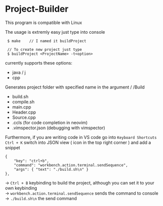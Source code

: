 # Project-Builder

This program is compatible with Linux

The usage is extremly easy just type into console
```
 $ make    // I named it buildProject

 // To create new project just type
 $ buildProject <ProjectName> -t<option>
```
currently supports these options:
 - java / j
 - cpp

Generates project folder with specified name in the argument
/<name>
  /Build
  - build.sh
  - compile.sh
  - main.cpp
  - Header.cpp
  - Source.cpp
  - .ccls (for code completion in neovim)
  - .vimspector.json (debugging with vimspector)

Furthermore, if you are writing code in VS code go into ```Keyboard Shortcuts``` ``` Ctrl + K ```
switch into JSON view ( icon in the top right corner ) and add a snippet
```
{
    "key": "ctrl+b", 
    "command": "workbench.action.terminal.sendSequence",
    "args": { "text": "./build.sh\n" }
},
```

-> ```Ctrl + B``` keybinding to build the project, although you can set it to your own keybinding                                                   
-> ``` workbench.action.terminal.sendSequence ``` sends the command to console                                                            
-> ``` ./build.sh\n ``` the send command                                                     
